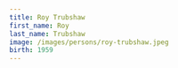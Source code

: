 ```yaml
---
title: Roy Trubshaw
first_name: Roy
last_name: Trubshaw
image: /images/persons/roy-trubshaw.jpeg
birth: 1959
---
```

